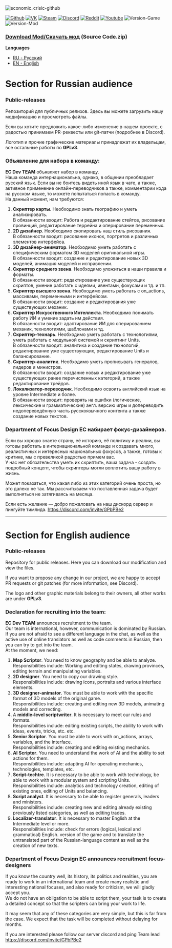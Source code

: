 <img align="center" src="https://github.com/Economic-Crisis/Public-releases/blob/main/.github/logo-repo.png" alt="economic_crisic-github" border="0">


 [![Github](https://img.shields.io/badge/-Github-000?style=flat-square&logo=Github&logoColor=white)](https://github.com/Economic-Crisis)
 [![VK](https://img.shields.io/badge/-Steam-171a21?style=flat-square&logo=Steam&logoColor=white)](https://steamcommunity.com/sharedfiles/filedetails/?id=2000532465)
 [![Steam](https://img.shields.io/badge/-VK-blue?style=flat-square&logo=VK&logoColor=white)](https://vk.com/ec_hoi_mod) 
 [![Discord](https://img.shields.io/badge/-Discord-2c2f33?style=flat-square&logo=Discord&logoColor=white)](https://discord.gg/jjbue3F)
 [![Reddit](https://img.shields.io/badge/-Reddit-FF5700?style=flat-square&logo=Reddit&logoColor=white)](https://www.reddit.com/r/EC2013/)
 [![Youtube](https://img.shields.io/badge/-Youtube-c4302b?style=flat-square&logo=Youtube&logoColor=white)](https://www.youtube.com/c/HeartsofIronIVEconomicCrisis)
 ![Version-Game](https://img.shields.io/badge/Version--Game--HOI4-1.10.8-green?style=flat-square)
 ![Version-Mod](https://img.shields.io/badge/Version--Mod-0.7.6.9-red?style=flat-square)

### [Download Mod/Скачать мод](https://github.com/Economic-Crisis/Public-releases/releases/latest) (Source Code.zip)



**Languages**
- [RU - Русский](#Section-for-Russian-audience)
- [EN - English](#Section-for-English-audience)


# Section for Russian audience

### Public-releases<br>
Репозиторий для публичных релизов. Здесь вы можете загрузить нашу модификацию и просмотреть файлы.<br>

Если вы хотите предложить какое-либо изменение в нашем проекте, с радостью принимаем PR-реквесты или git-патчи (подробнее в Discord).<br>

Логотип и прочие графические материалы принадлежат их владельцам, все остальные работы по **GPLv3**.

### Объявление для набора в команду:<br>
**EC Dev TEAM** объявляет набор в команду.<br>
Наша команда интернациональна, однако, в общении преобладает русский язык. Если вы не боитесь видеть иной язык в чате, а также, активное применение онлайн-переводчиков а также, комментарии кода на русском языке, то можете попытаться попасть в команду.<br>
На данный момент, нам требуются:<br>
1. **Скриптер карты**. Необходимо знать географию и уметь анализировать.<br>
В обязанности входит: Работа и редактирование стейтов, рисование провинций, редактирование террейна и оперирование переменных.<br>
2. **2D дизайнер**. Необходимо скопировать наш стиль рисования.<br>
В обязанности входит: рисование иконок, портретов и различных элементов интерфейса.<br>
3. **3D дизайнер-аниматор**. Необходимо уметь работать с специфическим форматом 3D моделей оригинальной игры.<br>
В обязанности входит: создание и редактирование новых 3D моделей, анимация моделей и исправлении.<br>
4. **Скриптер среднего звена**. Необходимо уложиться в наши правила и форматы.<br>
В обязанности входит: редактирование уже существующих скриптов, умение работать с идеями, ивентами, фокусами и тд. и тп.<br>
5. **Скриптер высшего звена**. Необходимо уметь работать с on_actions, массивами, переменными и интерфейсом.<br>
В обязанности входит: создание и редактирования уже существующих механик.<br>
6. **Скриптер Искусственного Интеллекта**. Необходимо понимать работу ИИ и умение задать им действия.<br>
В обязанности входит: адаптирование ИИ для оперированием механик, технологиями, шаблонами и тд.<br>
7. **Скриптер-технарь**. Необходимо уметь работать с технологиями, уметь работать с модульной системой и скриптинг Units.<br>
В обязанности входит: аналитика и создание технологий, редактирование уже существующих, редактирование Units и балансирование.<br>
8. **Скриптер-аналитик**. Необходимо уметь прописывать генералов, лидеров и министров.<br>
В обязанности входит: создание новых и редактирование уже существующих ранее перечисленных категорий, а также редактирование трейдов.<br>
9. **Локализатор-переводчик**. Необходимо освоить английский язык на уровне Intermediate и более.<br>
В обязанности входит: проверять на ошибки (логические, лексические и грамматические) англ. версию игры и допереводить недопереведённую часть русскоязычного контента а также создание новых текстов.<br>

### Department of Focus Design EC набирает фокус-дизайнеров.<br>
Если вы хорошо знаете страну, её историю, её политику и реалии, вы готовы работать в интернациональной команде и создавать много, реалистичных и интересных национальных фокусов, а также, готовы к критике, мы с превеликой радостью примем вас.<br>
У нас нет обязательства уметь их скриптить, ваша задача - создать подробный концепт, чтобы скриптеры могли воплотить вашу работу в жизнь.<br>

Может показаться, что какая либо из этих категорий очень проста, но это далеко не так. Мы рассчитываем что поставленная задача будет выполняться не затягиваясь на месяца.<br>

Если есть желание — добро пожаловать на наш дискорд сервер и пингуйте тимлида. https://discord.com/invite/GPbPBe2
___

# Section for English audience 
### Public-releases<br>
Repository for public releases. Here you can download our modification and view the files.<br>

If you want to propose any change in our project, we are happy to accept PR requests or git patches (for more information, see Discord).<br>

The logo and other graphic materials belong to their owners, all other works are under **GPLv3**.

### Declaration for recruiting into the team:<br>
**EC Dev TEAM** announces recruitment to the team.<br>
Our team is international, however, communication is dominated by Russian. If you are not afraid to see a different language in the chat, as well as the active use of online translators as well as code comments in Russian, then you can try to get into the team.<br>
At the moment, we need:<br>
1. **Map Scriptor**. You need to know geography and be able to analyze.<br>
Responsibilities include: Working and editing states, drawing provinces, editing terrain and manipulating variables.<br>
2. **2D designer**. You need to copy our drawing style.<br>
Responsibilities include: drawing icons, portraits and various interface elements.<br>
3. **3D designer-animator**. You must be able to work with the specific format of 3D models of the original game.<br>
Responsibilities include: creating and editing new 3D models, animating models and correcting.<br>
4. A **middle-level scriptwriter**. It is necessary to meet our rules and formats.<br>
Responsibilities include: editing existing scripts, the ability to work with ideas, events, tricks, etc. etc.<br>
5. **Senior Scriptor**. You must be able to work with on_actions, arrays, variables, and the interface.<br>
Responsibilities include: creating and editing existing mechanics.<br>
6. **AI Scriptor**. You need to understand the work of AI and the ability to set actions for them.<br>
Responsibilities include: adapting AI for operating mechanics, technologies, templates, etc.<br>
7. **Script-techtre**. It is necessary to be able to work with technology, be able to work with a modular system and scripting Units.<br>
Responsibilities include: analytics and technology creation, editing of existing ones, editing of Units and balancing.<br>
8. **Script analyst**. It is necessary to be able to register generals, leaders and ministers.<br>
Responsibilities include: creating new and editing already existing previously listed categories, as well as editing trades.<br>
9. **Localizer-translator**. It is necessary to master English at the Intermediate level or more.<br>
Responsibilities include: check for errors (logical, lexical and grammatical) English. version of the game and to translate the untranslated part of the Russian-language content as well as the creation of new texts.<br>

### Department of Focus Design EC announces recruitment focus-designers<br>

If you know the country well, its history, its politics and realities, you are ready to work in an international team and create many realistic and interesting national focuses, and also ready for criticism, we will gladly accept you.<br>
We do not have an obligation to be able to script them, your task is to create a detailed concept so that the scripters can bring your work to life.<br>

It may seem that any of these categories are very simple, but this is far from the case. We expect that the task will be completed without delaying for months.<br>

If you are interested please follow our server discord and ping Team lead https://discord.com/invite/GPbPBe2
